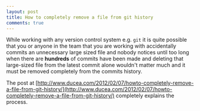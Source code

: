 ```yaml
---
layout: post
title: How to completely remove a file from git history
comments: true
---
```

While working with any version control system e.g. `git` it is quite possible that you or anyone in the team that you are working with accidentally commits an unnecessary large sized file and nobody notices until too long when there are **hundreds** of commits have been made and deleting that large-sized file from the latest commit alone wouldn't matter much and it must be removed completely from the commits history. 

The post at [http://www.ducea.com/2012/02/07/howto-completely-remove-a-file-from-git-history/](http://www.ducea.com/2012/02/07/howto-completely-remove-a-file-from-git-history/) completely explains the process.
